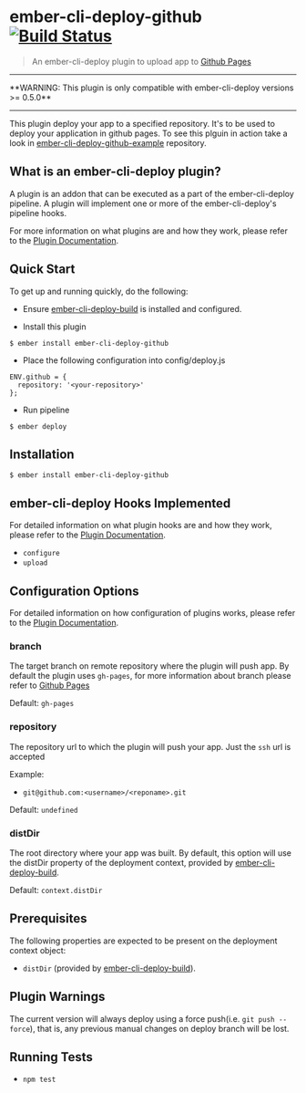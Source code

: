 # ember-cli-deploy-github [![Build Status](https://travis-ci.org/dukex/ember-cli-deploy-github.svg)](https://travis-ci.org/dukex/ember-cli-deploy-github)

> An ember-cli-deploy plugin to upload app to [Github Pages](https://pages.github.com/)

<hr/>
**WARNING: This plugin is only compatible with ember-cli-deploy versions >= 0.5.0**
<hr/>

This plugin deploy your app to a specified repository. It's to be used to deploy your application in github pages. To see this plguin in action take a look in  [ember-cli-deploy-github-example](https://github.com/dukex/ember-cli-deploy-github-example) repository.

## What is an ember-cli-deploy plugin?

A plugin is an addon that can be executed as a part of the ember-cli-deploy pipeline. A plugin will implement one or more of the ember-cli-deploy's pipeline hooks.

For more information on what plugins are and how they work, please refer to the [Plugin Documentation](http://ember-cli.github.io/ember-cli-deploy/plugins).

## Quick Start

To get up and running quickly, do the following:

* Ensure [ember-cli-deploy-build](https://github.com/zapnito/ember-cli-deploy-build) is installed and configured.

* Install this plugin

```
$ ember install ember-cli-deploy-github
```

* Place the following configuration into config/deploy.js

```
ENV.github = {
  repository: '<your-repository>'
};
```

* Run pipeline

```
$ ember deploy
```

## Installation

```
$ ember install ember-cli-deploy-github
```

## ember-cli-deploy Hooks Implemented

For detailed information on what plugin hooks are and how they work, please refer to the [Plugin Documentation](http://ember-cli.github.io/ember-cli-deploy/plugins).

* ```configure```
* ```upload```

## Configuration Options

For detailed information on how configuration of plugins works, please refer to the [Plugin Documentation](http://ember-cli.github.io/ember-cli-deploy/plugins).

### branch

The target branch on remote repository where the plugin will push app. By default the plugin uses ```gh-pages```, for more information about branch please refer to [Github Pages](https://pages.github.com/)

Default: ```gh-pages```

### repository

The repository url to which the plugin will push your app. Just the `ssh` url is accepted

Example:
* `git@github.com:<username>/<reponame>.git`


Default: ```undefined```



### distDir

The root directory where your app was built. By default, this option will use the distDir property of the deployment context, provided by [ember-cli-deploy-build](https://github.com/zapnito/ember-cli-deploy-build).

Default: ```context.distDir```

## Prerequisites

The following properties are expected to be present on the deployment context object:

* ```distDir``` (provided by [ember-cli-deploy-build](https://github.com/zapnito/ember-cli-deploy-build)).

## Plugin Warnings

The current version will always deploy using a force push(i.e. ```git push --force```),
that is, any previous manual changes on deploy branch will be lost.


## Running Tests

* `npm test`
